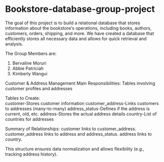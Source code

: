 # Bookstore-database-group-project
The goal of this project  is to build a relational database that stores information about the bookstore's operations, including books, authors, customers, orders, shipping, and more. We have created a database that efficiently stores all necessary data and allows for quick retrieval and analysis.

The Group Members are: 
1. Bervaline Moruri
2. Abbie Patriciah 
3. Kimberly Wangui



Customer & Address Management
Main Responsibilities: Tables involving customer profiles and addresses

Tables to Create:                     
customer-Stores customer information
customer_address-Links customers to addresses (many-to-many)
address_status-Defines if the address is current, old, etc.
address-Stores the actual address details
country-List of countries for addresses

Summary of Relationships:
customer links to customer_address.
customer_address links to address and address_status.
address links to country.

This structure ensures data normalization and allows flexibility (e.g., tracking address history).
